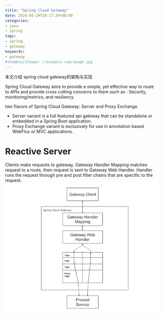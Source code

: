 ```yaml
---
title: "Spring Cloud Gateway"
date: 2024-05-29T18:17:39+08:00
categories:
- java
- spring
tags:
- spring
- gateway
keywords:
- gateway
#thumbnailImage: //example.com/image.jpg
---
```


本文介绍 spring cloud gateway的架构与实现

<!--more-->

Spring Cloud Gateway aims to provide a simple, yet effective way to route to APIs and provide cross cutting concerns to them such as : Security, monitoring/metrics, and resiliency.

two flavors of Spring Cloud Gateway: Server and Proxy Exchange.

* Server variant is a full featured api gateway that can be standalone or embedded in a Spring Boot application.
* Proxy Exchange variant is exclusively for use in annotation based WebFlux or MVC applications.





#  Reactive Server

Clients make requests to gateway, Gateway Handler Mapping matches  request to a route, then request is sent to Gateway Web Handler. Handler runs the request through pre and post filter chains that are specific to the request. 
![alt text](images/image.png)


